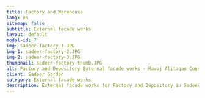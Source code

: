 ```yaml
---
title: Factory and Warehouse
lang: en
sitemap: false
subtitle: External facade works
layout: default
modal-id: 7
img: sadeer-factory-1.JPG
img-1: sadeer-factory-2.JPG
img-2: sadeer-factory-3.JPG
thumbnail: sadeer-factory-thumb.JPG
alt: Factory and Depository External facade works - Rawaj Alitaqan Consturcion Company in KSA
client: Sadeer Garden
category: External facade works
description: External facade works for Factory and Depository in Sadeer Garden made by our team.
---
```

